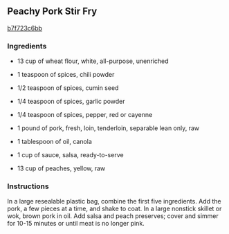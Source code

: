## Peachy Pork Stir Fry

[b7f723c6bb](http://tastykitchen.com/recipes/main-courses/peachy-pork-stir-fry/)

### Ingredients

 - 13 cup of wheat flour, white, all-purpose, unenriched

 - 1 teaspoon of spices, chili powder

 - 1/2 teaspoon of spices, cumin seed

 - 1/4 teaspoon of spices, garlic powder

 - 1/4 teaspoon of spices, pepper, red or cayenne

 - 1 pound of pork, fresh, loin, tenderloin, separable lean only, raw

 - 1 tablespoon of oil, canola

 - 1 cup of sauce, salsa, ready-to-serve

 - 13 cup of peaches, yellow, raw

### Instructions

In a large resealable plastic bag, combine the first five ingredients. Add the pork, a few pieces at a time, and shake to coat. In a large nonstick skillet or wok, brown pork in oil. Add salsa and peach preserves; cover and simmer for 10-15 minutes or until meat is no longer pink.